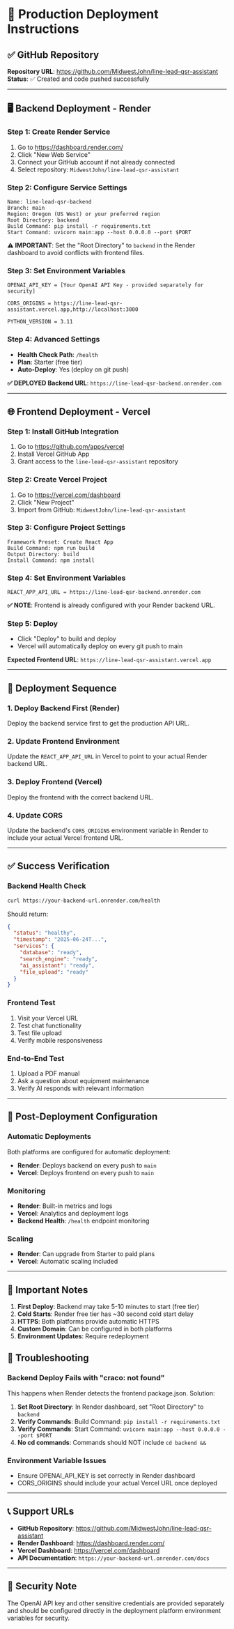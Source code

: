 # 🚀 Production Deployment Instructions

## ✅ GitHub Repository
**Repository URL**: https://github.com/MidwestJohn/line-lead-qsr-assistant
**Status**: ✅ Created and code pushed successfully

---

## 🖥️ Backend Deployment - Render

### Step 1: Create Render Service
1. Go to https://dashboard.render.com/
2. Click "New Web Service"
3. Connect your GitHub account if not already connected
4. Select repository: `MidwestJohn/line-lead-qsr-assistant`

### Step 2: Configure Service Settings
```
Name: line-lead-qsr-backend
Branch: main
Region: Oregon (US West) or your preferred region
Root Directory: backend
Build Command: pip install -r requirements.txt
Start Command: uvicorn main:app --host 0.0.0.0 --port $PORT
```

**⚠️ IMPORTANT**: Set the "Root Directory" to `backend` in the Render dashboard to avoid conflicts with frontend files.

### Step 3: Set Environment Variables
```
OPENAI_API_KEY = [Your OpenAI API Key - provided separately for security]

CORS_ORIGINS = https://line-lead-qsr-assistant.vercel.app,http://localhost:3000

PYTHON_VERSION = 3.11
```

### Step 4: Advanced Settings
- **Health Check Path**: `/health`
- **Plan**: Starter (free tier)
- **Auto-Deploy**: Yes (deploy on git push)

**✅ DEPLOYED Backend URL**: `https://line-lead-qsr-backend.onrender.com`

---

## 🌐 Frontend Deployment - Vercel

### Step 1: Install GitHub Integration
1. Go to https://github.com/apps/vercel
2. Install Vercel GitHub App
3. Grant access to the `line-lead-qsr-assistant` repository

### Step 2: Create Vercel Project
1. Go to https://vercel.com/dashboard
2. Click "New Project"
3. Import from GitHub: `MidwestJohn/line-lead-qsr-assistant`

### Step 3: Configure Project Settings
```
Framework Preset: Create React App
Build Command: npm run build
Output Directory: build
Install Command: npm install
```

### Step 4: Set Environment Variables
```
REACT_APP_API_URL = https://line-lead-qsr-backend.onrender.com
```

**✅ NOTE**: Frontend is already configured with your Render backend URL.

### Step 5: Deploy
- Click "Deploy" to build and deploy
- Vercel will automatically deploy on every git push to main

**Expected Frontend URL**: `https://line-lead-qsr-assistant.vercel.app`

---

## 🔄 Deployment Sequence

### 1. Deploy Backend First (Render)
Deploy the backend service first to get the production API URL.

### 2. Update Frontend Environment
Update the `REACT_APP_API_URL` in Vercel to point to your actual Render backend URL.

### 3. Deploy Frontend (Vercel)
Deploy the frontend with the correct backend URL.

### 4. Update CORS
Update the backend's `CORS_ORIGINS` environment variable in Render to include your actual Vercel frontend URL.

---

## ✅ Success Verification

### Backend Health Check
```bash
curl https://your-backend-url.onrender.com/health
```
Should return:
```json
{
  "status": "healthy",
  "timestamp": "2025-06-24T...",
  "services": {
    "database": "ready",
    "search_engine": "ready", 
    "ai_assistant": "ready",
    "file_upload": "ready"
  }
}
```

### Frontend Test
1. Visit your Vercel URL
2. Test chat functionality
3. Test file upload
4. Verify mobile responsiveness

### End-to-End Test
1. Upload a PDF manual
2. Ask a question about equipment maintenance
3. Verify AI responds with relevant information

---

## 🔧 Post-Deployment Configuration

### Automatic Deployments
Both platforms are configured for automatic deployment:
- **Render**: Deploys backend on every push to `main`
- **Vercel**: Deploys frontend on every push to `main`

### Monitoring
- **Render**: Built-in metrics and logs
- **Vercel**: Analytics and deployment logs
- **Backend Health**: `/health` endpoint monitoring

### Scaling
- **Render**: Can upgrade from Starter to paid plans
- **Vercel**: Automatic scaling included

---

## 🚨 Important Notes

1. **First Deploy**: Backend may take 5-10 minutes to start (free tier)
2. **Cold Starts**: Render free tier has ~30 second cold start delay
3. **HTTPS**: Both platforms provide automatic HTTPS
4. **Custom Domain**: Can be configured in both platforms
5. **Environment Updates**: Require redeployment

## 🔧 Troubleshooting

### **Backend Deploy Fails with "craco: not found"**
This happens when Render detects the frontend package.json. Solution:
1. **Set Root Directory**: In Render dashboard, set "Root Directory" to `backend`
2. **Verify Commands**: Build Command: `pip install -r requirements.txt`
3. **Verify Commands**: Start Command: `uvicorn main:app --host 0.0.0.0 --port $PORT`
4. **No cd commands**: Commands should NOT include `cd backend &&`

### **Environment Variable Issues**
- Ensure OPENAI_API_KEY is set correctly in Render dashboard
- CORS_ORIGINS should include your actual Vercel URL once deployed

---

## 📞 Support URLs

- **GitHub Repository**: https://github.com/MidwestJohn/line-lead-qsr-assistant
- **Render Dashboard**: https://dashboard.render.com/
- **Vercel Dashboard**: https://vercel.com/dashboard
- **API Documentation**: `https://your-backend-url.onrender.com/docs`

---

## 🔑 Security Note

The OpenAI API key and other sensitive credentials are provided separately and should be configured directly in the deployment platform environment variables for security.
